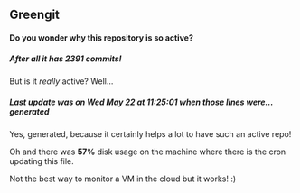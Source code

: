 ## Greengit

#### Do you wonder why this repository is so active?

##### After all it has 2391 commits!

But is it *really* active? Well...

##### Last update was on Wed May 22 at 11:25:01 when those lines were... generated

Yes, generated, because it certainly helps a lot to have such an active repo!

Oh and there was **57%** disk usage on the machine
where there is the cron updating this file.

Not the best way to monitor a VM in the cloud but it works! :)
